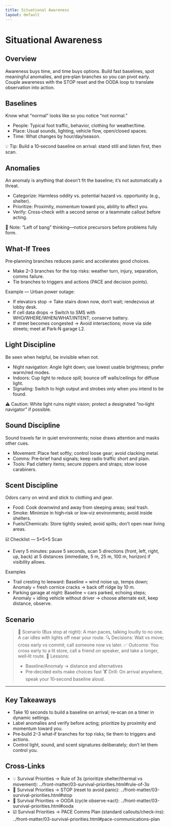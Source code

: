 ```yaml
---
title: Situational Awareness
layout: default
---
```


# Situational Awareness

## Overview
Awareness buys time, and time buys options. Build fast baselines, spot meaningful anomalies, and pre‑plan branches so you can pivot early. Couple awareness with the STOP reset and the OODA loop to translate observation into action.

## Baselines
Know what “normal” looks like so you notice “not normal.”

- People: Typical foot traffic, behavior, clothing for weather/time.
- Place: Usual sounds, lighting, vehicle flow, open/closed spaces.
- Time: What changes by hour/day/season.

💡 Tip: Build a 10‑second baseline on arrival: stand still and listen first, then scan.

## Anomalies
An anomaly is anything that doesn’t fit the baseline; it’s not automatically a threat.

- Categorize: Harmless oddity vs. potential hazard vs. opportunity (e.g., shelter).
- Prioritize: Proximity, momentum toward you, ability to affect you.
- Verify: Cross‑check with a second sense or a teammate callout before acting.

📝 Note: “Left of bang” thinking—notice precursors before problems fully form.

## What-If Trees
Pre‑planning branches reduces panic and accelerates good choices.

- Make 2–3 branches for the top risks: weather turn, injury, separation, comms failure.
- Tie branches to triggers and actions (PACE and decision points).

Example — Urban power outage:
- If elevators stop → Take stairs down now, don’t wait; rendezvous at lobby desk.
- If cell data drops → Switch to SMS with WHO/WHERE/WHEN/WHAT/INTENT; conserve battery.
- If street becomes congested → Avoid intersections; move via side streets; meet at Park‑N garage L2.

## Light Discipline
Be seen when helpful, be invisible when not.

- Night navigation: Angle light down; use lowest usable brightness; prefer warm/red modes.
- Indoors: Cup light to reduce spill; bounce off walls/ceilings for diffuse light.
- Signaling: Switch to high output and strobes only when you intend to be found.

⚠️ Caution: White light ruins night vision; protect a designated “no‑light navigator” if possible.

## Sound Discipline
Sound travels far in quiet environments; noise draws attention and masks other cues.

- Movement: Place feet softly; control loose gear; avoid clacking metal.
- Comms: Pre‑brief hand signals; keep radio traffic short and plain.
- Tools: Pad clattery items; secure zippers and straps; stow loose carabiners.

## Scent Discipline
Odors carry on wind and stick to clothing and gear.

- Food: Cook downwind and away from sleeping areas; seal trash.
- Smoke: Minimize in high‑risk or low‑viz environments; avoid inside shelters.
- Fuels/Chemicals: Store tightly sealed; avoid spills; don’t open near living areas.

☑️ Checklist — 5×5×5 Scan
- Every 5 minutes: pause 5 seconds, scan 5 directions (front, left, right, up, back) at 5 distances (immediate, 5 m, 25 m, 100 m, horizon) if visibility allows.

Examples
- Trail cresting to leeward: Baseline = wind noise up, temps down; Anomaly = fresh cornice cracks → back off ridge by 10 m.
- Parking garage at night: Baseline = cars parked, echoing steps; Anomaly = idling vehicle without driver → choose alternate exit, keep distance, observe.

## Scenario

> 🧭 Scenario (Bus stop at night): A man paces, talking loudly to no one. A car idles with lights off near your route.
> 🔍 Decisions: Wait vs move; cross early vs commit; call someone now vs later.
> ✅ Outcome: You cross early to a lit store, call a friend on speaker, and take a longer, well‑lit route.
> 🧠 Lessons:
> - Baseline/Anomaly → distance and alternatives
> - Pre‑decided exits make choices fast
> 🏋️ Drill: On arrival anywhere, speak your 10‑second baseline aloud.

---

## Key Takeaways
- Take 10 seconds to build a baseline on arrival; re‑scan on a timer in dynamic settings.
- Label anomalies and verify before acting; prioritize by proximity and momentum toward you.
- Pre‑build 2–3 what‑if branches for top risks; tie them to triggers and actions.
- Control light, sound, and scent signatures deliberately; don’t let them control you.

## Cross-Links
- 💡 Survival Priorities → Rule of 3s (prioritize shelter/thermal vs movement): ../front-matter/03-survival-priorities.html#rule-of-3s
- 📝 Survival Priorities → STOP (reset to avoid panic): ../front-matter/03-survival-priorities.html#stop
- 📝 Survival Priorities → OODA (cycle observe→act): ../front-matter/03-survival-priorities.html#ooda
- ☑️ Survival Priorities → PACE Comms Plan (standard callouts/check-ins): ../front-matter/03-survival-priorities.html#pace-communications-plan
